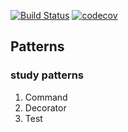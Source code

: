 [![Build Status](https://travis-ci.org/like2learn/trainingPatterns.svg?branch=master)](https://travis-ci.org/like2learn/trainingPatterns)
[![codecov](https://codecov.io/gh/like2learn/trainingPatterns/branch/master/graph/badge.svg)](https://codecov.io/gh/like2learn/trainingPatterns)


## Patterns
### study patterns
  1. Command
  2. Decorator
  3. Test
